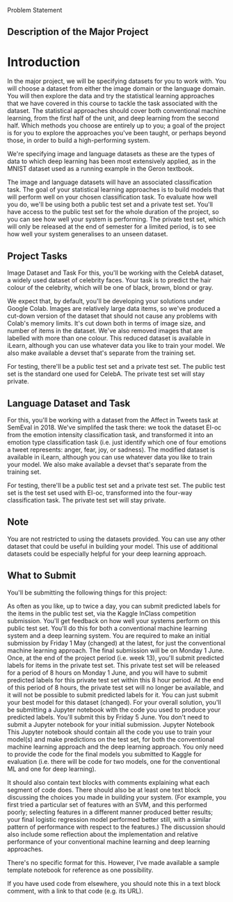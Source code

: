 Problem Statement 


## Description of the Major Project
# Introduction
In the major project, we will be specifying datasets for you to work with.  You will choose a dataset from either the image domain or the language domain.  You will then explore the data and try the statistical learning approaches that we have covered in this course to tackle the task associated with the dataset.  The statistical approaches should cover both conventional machine learning, from the first half of the unit, and deep learning from the second half.  Which methods you choose are entirely up to you; a goal of the project is for you to explore the approaches you've been taught, or perhaps beyond those, in order to build a high-performing system.

We're specifying image and language datasets as these are the types of data to which deep learning has been most extensively applied, as in the MNIST dataset used as a running example in the Geron textbook.

The image and language datasets will have an associated classification task.  The goal of your statistical learning approaches is to build models that will perform well on your chosen classification task.  To evaluate how well you do, we'll be using both a public test set and a private test set.  You'll have access to the public test set for the whole duration of the project, so you can see how well your system is performing.  The private test set, which will only be released at the end of semester for a limited period, is to see how well your system generalises to an unseen dataset.

## Project Tasks
Image Dataset and Task
For this, you'll be working with the CelebA dataset, a widely used dataset of celebrity faces.  Your task is to predict the hair colour of the celebrity, which will be one of black, brown, blond or gray.

We expect that, by default, you'll be developing your solutions under Google Colab.  Images are relatively large data items, so we've produced a cut-down version of the dataset that should not cause any problems with Colab's memory limits.  It's cut down both in terms of image size, and number of items in the dataset.  We've also removed images that are labelled with more than one colour.  This reduced dataset is available in iLearn, although you can use whatever data you like to train your model.  We also make available a devset that's separate from the training set.

For testing, there'll be a public test set and a private test set.  The public test set is the standard one used for CelebA.  The private test set will stay private.

## Language Dataset and Task
For this, you'll be working with a dataset from the Affect in Tweets task at SemEval in 2018.  We've simplifed the task there: we took the dataset EI-oc from the emotion intensity classification task, and transformed it into an emotion type classification task (i.e. just identify which one of four emotions a tweet represents: anger, fear, joy, or sadness).  The modified dataset is available in iLearn, although you can use whatever data you like to train your model.  We also make available a devset that's separate from the training set.

For testing, there'll be a public test set and a private test set.  The public test set is the test set used with EI-oc, transformed into the four-way classification task.  The private test set will stay private.

## Note
You are not restricted to using the datasets provided.  You can use any other dataset that could be useful in building your model.  This use of additional datasets could be especially helpful for your deep learning approach.

## What to Submit
You'll be submitting the following things for this project:

As often as you like, up to twice a day, you can submit predicted labels for the items in the public test set, via the Kaggle InClass competition submission.  You'll get feedback on how well your systems perform on this public test set.  You'll do this for both a conventional machine learning system and a deep learning system.  You are required to make an initial submission by Friday 1 May (changed) at the latest, for just the conventional machine learning approach.  The final submission will be on Monday 1 June.
Once, at the end of the project period (i.e. week 13), you'll submit predicted labels for items in the private test set.  This private test set will be released for a period of 8 hours on Monday 1 June, and you will have to submit predicted labels for this private test set within this 8 hour period.  At the end of this period of 8 hours, the private test set will no longer be available, and it will not be possible to submit predicted labels for it.  You can just submit your best model for this dataset (changed).
For your overall solution, you'll be submitting a Jupyter notebook with the code you used to produce your predicted labels.  You'll submit this by Friday 5 June.  You don't need to submit a Jupyter notebook for your initial submission.
Jupyter Notebook
This Jupyter notebook should contain all the code you use to train your model(s) and make predictions on the test set, for both the conventional machine learning approach and the deep learning approach.  You only need to provide the code for the final models you submitted to Kaggle for evaluation (i.e. there will be code for two models, one for the conventional ML and one for deep learning).

It should also contain text blocks with comments explaining what each segment of code does.  There should also be at least one text block discussing the choices you made in building your system.  (For example, you first tried a particular set of features with an SVM, and this performed poorly; selecting features in a different manner produced better results; your final logistic regression model performed better still, with a similar pattern of performance with respect to the features.)  The discussion should also include some reflection about the implementation and relative performance of your conventional machine learning and deep learning approaches.

There's no specific format for this.  However, I've made available a sample template notebook for reference as one possibility.

If you have used code from elsewhere, you should note this in a text block comment, with a link to that code (e.g. its URL).
